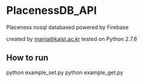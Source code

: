 # PlacenessDB_API
Placeness nosql databased powered by Firebase

created by mania@kaist.ac.kr
tested on Python 2.7.6

## How to run 
python example_set.py
python example_get.py

